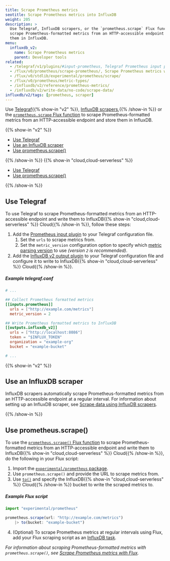 ```yaml
---
title: Scrape Prometheus metrics
seotitle: Scrape Prometheus metrics into InfluxDB
weight: 205
description: >
  Use Telegraf, InfluxDB scrapers, or the `prometheus.scrape` Flux function to
  scrape Prometheus-formatted metrics from an HTTP-accessible endpoint and store
  them in InfluxDB.
menu:
  influxdb_v2:
    name: Scrape Prometheus metrics
    parent: Developer tools
related:
  - /telegraf/v1/plugins/#input-prometheus, Telegraf Prometheus input plugin
  - /flux/v0/prometheus/scrape-prometheus/, Scrape Prometheus metrics with Flux
  - /flux/v0/stdlib/experimental/prometheus/scrape/
  - /flux/v0/prometheus/metric-types/
  - /influxdb/v2/reference/prometheus-metrics/
  - /influxdb/v2/write-data/no-code/scrape-data/
influxdb/v2/tags: [prometheus, scraper]
---
```


Use [Telegraf](/telegraf/v1/){{% show-in "v2" %}}, [InfluxDB scrapers](/influxdb/v2/write-data/no-code/scrape-data/),{{% /show-in %}}
or the [`prometheus.scrape` Flux function](/flux/v0/stdlib/experimental/prometheus/scrape/)
to scrape Prometheus-formatted metrics from an HTTP-accessible endpoint and store them in InfluxDB.

{{% show-in "v2" %}}

- [Use Telegraf](#use-telegraf)
- [Use an InfluxDB scraper](#use-an-influxdb-scraper)
- [Use prometheus.scrape()](#use-prometheusscrape)

{{% /show-in %}}
{{% show-in "cloud,cloud-serverless" %}}

- [Use Telegraf](#use-telegraf)
- [Use prometheus.scrape()](#use-prometheusscrape)

{{% /show-in %}}

## Use Telegraf
To use Telegraf to scrape Prometheus-formatted metrics from an HTTP-accessible
endpoint and write them to InfluxDB{{% show-in "cloud,cloud-serverless" %}} Cloud{{% /show-in %}}, follow these steps:

1. Add the [Prometheus input plugin](/telegraf/v1/plugins/#input-prometheus) to your Telegraf configuration file.
    1. Set the `urls` to scrape metrics from.
    2. Set the `metric_version` configuration option to specify which
      [metric parsing version](/influxdb/v2/reference/prometheus-metrics/) to use
      _(version `2` is recommended)_.
2. Add the [InfluxDB v2 output plugin](/telegraf/v1/plugins/#output-influxdb_v2)
   to your Telegraf configuration file and configure it to write to
   InfluxDB{{% show-in "cloud,cloud-serverless" %}} Cloud{{% /show-in %}}.
  
##### Example telegraf.conf
```toml
# ...

## Collect Prometheus formatted metrics
[[inputs.prometheus]]
  urls = ["http://example.com/metrics"]
  metric_version = 2

## Write Prometheus formatted metrics to InfluxDB
[[outputs.influxdb_v2]]
  urls = ["http://localhost:8086"]
  token = "$INFLUX_TOKEN"
  organization = "example-org"
  bucket = "example-bucket"

# ...
```

{{% show-in "v2" %}}

## Use an InfluxDB scraper
InfluxDB scrapers automatically scrape Prometheus-formatted metrics from an 
HTTP-accessible endpoint at a regular interval.
For information about setting up an InfluxDB scraper, see
[Scrape data using InfluxDB scrapers](/influxdb/v2/write-data/no-code/scrape-data/).

{{% /show-in %}}

## Use prometheus.scrape()
To use the [`prometheus.scrape()` Flux function](/flux/v0/stdlib/experimental/prometheus/scrape/)
to scrape Prometheus-formatted metrics from an HTTP-accessible endpoint and write
them to InfluxDB{{% show-in "cloud,cloud-serverless" %}} Cloud{{% /show-in %}}, do the following in your Flux script:

1. Import the [`experimental/prometheus` package](/flux/v0/stdlib/experimental/prometheus/).
2. Use `prometheus.scrape()` and provide the URL to scrape metrics from.
3. Use [`to()`](/flux/v0/stdlib/influxdata/influxdb/to/) and specify the  InfluxDB{{% show-in "cloud,cloud-serverless" %}} Cloud{{% /show-in %}} bucket to write
  the scraped metrics to.

##### Example Flux script
```js
import "experimental/prometheus"

prometheus.scrape(url: "http://example.com/metrics")
    |> to(bucket: "example-bucket")
```

4. (Optional) To scrape Prometheus metrics at regular intervals using Flux, add your Flux
scraping script as an [InfluxDB task](/influxdb/v2/process-data/).

_For information about scraping Prometheus-formatted metrics with `prometheus.scrape()`,
see [Scrape Prometheus metrics with Flux](/flux/v0/prometheus/scrape-prometheus/)._
